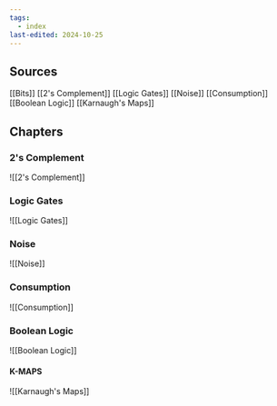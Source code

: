 ```yaml
---
tags:
  - index
last-edited: 2024-10-25
---
```


## Sources

[[Bits]]
[[2's Complement]]
[[Logic Gates]]
[[Noise]]
[[Consumption]]
[[Boolean Logic]]
[[Karnaugh's Maps]]
## Chapters

### 2's Complement

![[2's Complement]]

### Logic Gates

![[Logic Gates]]

### Noise

![[Noise]]

### Consumption

![[Consumption]]

### Boolean Logic

![[Boolean Logic]]

#### K-MAPS

![[Karnaugh's Maps]]